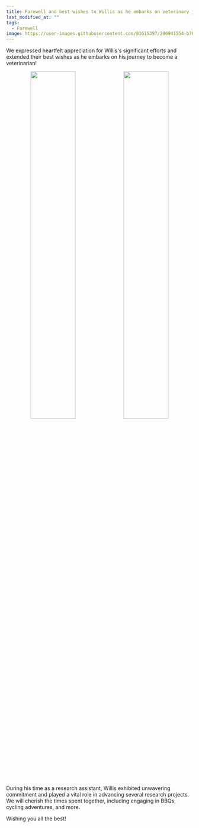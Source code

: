 ```yaml
---
title: Farewell and best wishes to Willis as he embarks on veterinary journey!
last_modified_at: ""
tags: 
  - Farewell
image: https://user-images.githubusercontent.com/81615397/296941554-b7058572-de5f-4c3f-9f3e-be9c7d03bd10.jpg
---
```


We expressed heartfelt appreciation for Willis's significant efforts and extended their best wishes as he embarks on his journey to become a veterinarian!

<p align="center" width="95%">
    <img width="49%" src="https://user-images.githubusercontent.com/81615397/296941554-b7058572-de5f-4c3f-9f3e-be9c7d03bd10.jpg">
    <img width="49%" src="https://user-images.githubusercontent.com/81615397/296942140-c216edac-05bf-4a88-bdef-41ec6035bf68.png">
</p>

During his time as a research assistant, Willis exhibited unwavering commitment and played a vital role in advancing several research projects. We will cherish the times spent together, including engaging in BBQs, cycling adventures, and more.

Wishing you all the best!